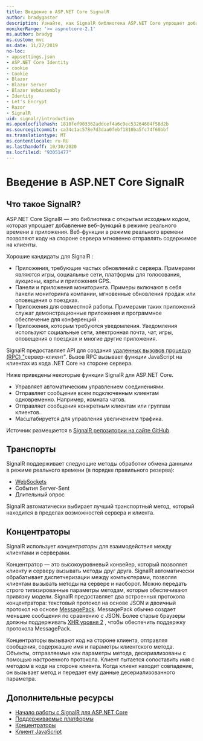```yaml
---
title: Введение в ASP.NET Core SignalR
author: bradygaster
description: Узнайте, как SignalR библиотека ASP.NET Core упрощает добавление в приложения функций в режиме реального времени.
monikerRange: '>= aspnetcore-2.1'
ms.author: bradyg
ms.custom: mvc
ms.date: 11/27/2019
no-loc:
- appsettings.json
- ASP.NET Core Identity
- cookie
- Cookie
- Blazor
- Blazor Server
- Blazor WebAssembly
- Identity
- Let's Encrypt
- Razor
- SignalR
uid: signalr/introduction
ms.openlocfilehash: 1810fef903362addcef4a6c9ec53264604f58d2b
ms.sourcegitcommit: ca34c1ac578e7d3daa0febf1810ba5fc74f60bbf
ms.translationtype: MT
ms.contentlocale: ru-RU
ms.lasthandoff: 10/30/2020
ms.locfileid: "93051477"
---
```

# <a name="introduction-to-aspnet-core-no-locsignalr"></a>Введение в ASP.NET Core SignalR

## <a name="what-is-no-locsignalr"></a>Что такое SignalR?

ASP.NET Core SignalR — это библиотека с открытым исходным кодом, которая упрощает добавление веб-функций в режиме реального времени в приложения. Веб-функции в режиме реального времени позволяют коду на стороне сервера мгновенно отправлять содержимое на клиенты.

Хорошие кандидаты для SignalR :

* Приложения, требующие частых обновлений с сервера. Примерами являются игры, социальные сети, платформы для голосования, аукционы, карты и приложения GPS.
* Панели и приложения мониторинга. Примеры включают в себя панели мониторинга компании, мгновенные обновления продаж или оповещения о поездках.
* Приложения для совместной работы. Примерами таких приложений служат демонстрационные приложения и программное обеспечение для конференций .
* Приложения, которым требуются уведомления. Уведомления используют социальные сети, электронная почта, чат, игры, оповещения о поездках и многие другие приложения.

SignalR предоставляет API для создания [удаленных вызовов процедур (RPC) "](https://wikipedia.org/wiki/Remote_procedure_call)сервер-клиент". Вызов RPC вызывает функции JavaScript на клиентах из кода .NET Core на стороне сервера.

Ниже приведены некоторые функции SignalR для ASP.NET Core.

* Управляет автоматическим управлением соединениями.
* Отправляет сообщения всем подключенным клиентам одновременно. Например, комната чатов.
* Отправляет сообщения конкретным клиентам или группам клиентов.
* Масштабируется для управления увеличением трафика.

Источник размещается в [ SignalR репозитории на сайте GitHub](https://github.com/dotnet/AspNetCore/tree/master/src/SignalR).

## <a name="transports"></a>Транспорты

SignalR поддерживает следующие методы обработки обмена данными в режиме реального времени (в порядке правильного резерва):

* [WebSockets](https://tools.ietf.org/html/rfc7118)
* События Server-Sent
* Длительный опрос

SignalR автоматически выбирает лучший транспортный метод, который находится в пределах возможностей сервера и клиента.

## <a name="hubs"></a>Концентраторы

SignalR использует *концентраторы* для взаимодействия между клиентами и серверами.

Концентратор — это высокоуровневый конвейер, который позволяет клиенту и серверу вызывать методы друг друга. SignalR автоматически обрабатывает диспетчеризации между компьютерами, позволяя клиентам вызывать методы на сервере и наоборот. Можно передать строго типизированные параметры методам, которые обеспечивают привязку модели. SignalR предоставляет два встроенных протокола концентратора: текстовый протокол на основе JSON и двоичный протокол на основе [MessagePack](https://msgpack.org/).  MessagePack обычно создает меньшие сообщения по сравнению с JSON. Более старые браузеры должны поддерживать [XHR уровня 2](https://caniuse.com/#feat=xhr2) , чтобы обеспечить поддержку протокола MessagePack.

Концентраторы вызывают код на стороне клиента, отправляя сообщения, содержащие имя и параметры клиентского метода. Объекты, отправляемые как параметры метода, десериализованы с помощью настроенного протокола. Клиент пытается сопоставить имя с методом в коде на стороне клиента. Когда клиент находит совпадение, он вызывает метод и передает ему данные десериализованного параметра.

## <a name="additional-resources"></a>Дополнительные ресурсы

* [Начало работы с SignalR для ASP.NET Core](xref:tutorials/signalr)
* [Поддерживаемые платформы](xref:signalr/supported-platforms)
* [Концентраторы](xref:signalr/hubs)
* [Клиент JavaScript](xref:signalr/javascript-client)
